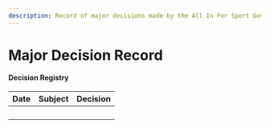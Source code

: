 ```yaml
---
description: Record of major decisions made by the All In For Sport Governance CELL
---
```


# Major Decision Record

#### Decision Registry <a href="#registry" id="registry"></a>

| Date | Subject | Decision |
| ---- | :-----: | -------: |
| ​    |    ​    |        ​ |

​
